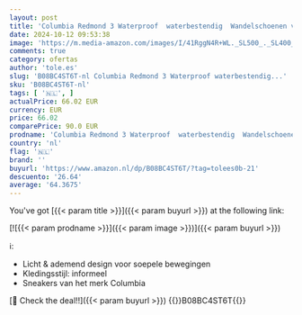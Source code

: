 ```yaml
---
layout: post
title: 'Columbia Redmond 3 Waterproof  waterbestendig  Wandelschoenen voor Heren  Bruin  Pebble/Dark Sienna   40 EU'
date: 2024-10-12 09:53:38
image: 'https://m.media-amazon.com/images/I/41RggN4R+WL._SL500_._SL400_.jpg'
comments: true
category: ofertas
author: 'tole.es'
slug: 'B08BC4ST6T-nl Columbia Redmond 3 Waterproof waterbestendig...'
sku: 'B08BC4ST6T-nl'
tags: [ '🇳🇱', ]
actualPrice: 66.02 EUR
currency: EUR
price: 66.02
comparePrice: 90.0 EUR
prodname: 'Columbia Redmond 3 Waterproof  waterbestendig  Wandelschoenen voor Heren  Bruin  Pebble/Dark Sienna   40 EU'
country: 'nl'
flag: '🇳🇱'
brand: ''
buyurl: 'https://www.amazon.nl/dp/B08BC4ST6T/?tag=tolees0b-21'
descuento: '26.64'
average: '64.3675'
---
```


You've got [{{< param title >}}]({{< param buyurl >}}) at the following link:

[![{{< param prodname >}}]({{< param image >}})]({{< param buyurl >}})

ℹ️:

- Licht & ademend design voor soepele bewegingen
- Kledingsstijl: informeel
- Sneakers van het merk Columbia

[🛒 Check the deal!!]({{< param buyurl >}})
{{<world>}}B08BC4ST6T{{</world>}}

